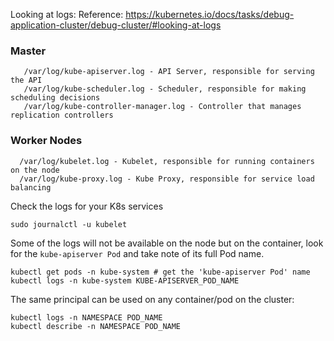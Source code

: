 Looking at logs:
Reference: https://kubernetes.io/docs/tasks/debug-application-cluster/debug-cluster/#looking-at-logs

### Master
```
   /var/log/kube-apiserver.log - API Server, responsible for serving the API
   /var/log/kube-scheduler.log - Scheduler, responsible for making scheduling decisions
   /var/log/kube-controller-manager.log - Controller that manages replication controllers
```

### Worker Nodes
```
  /var/log/kubelet.log - Kubelet, responsible for running containers on the node
  /var/log/kube-proxy.log - Kube Proxy, responsible for service load balancing
```


Check the logs for your K8s services
```
sudo journalctl -u kubelet
```

Some of the logs will not be available on the node but on the container, look for the `kube-apiserver Pod` and take note of its full Pod name.
```
kubectl get pods -n kube-system # get the 'kube-apiserver Pod' name
kubectl logs -n kube-system KUBE-APISERVER_POD_NAME
```

The same principal can be used on any container/pod on the cluster:
```
kubectl logs -n NAMESPACE POD_NAME
kubectl describe -n NAMESPACE POD_NAME

```
